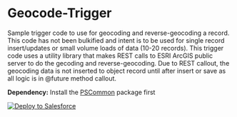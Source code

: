 # Geocode-Trigger

Sample trigger code to use for geocoding and reverse-geocoding a record. This code has not been bulkified and intent is to be used for single record insert/updates or small volume loads of data (10-20 records). This trigger code uses a utility library that makes REST calls to ESRI ArcGIS public server to do the gecoding and reverse-geocoding. Due to REST callout, the geocoding data is not inserted to object record until after insert or save as all logic is in @future method callout.

<b>Dependency:</b> Install the [PSCommon](https://github.com/thedges/PSCommon) package first

<a href="https://githubsfdeploy.herokuapp.com">
  <img alt="Deploy to Salesforce"
       src="https://raw.githubusercontent.com/afawcett/githubsfdeploy/master/deploy.png">
</a>
